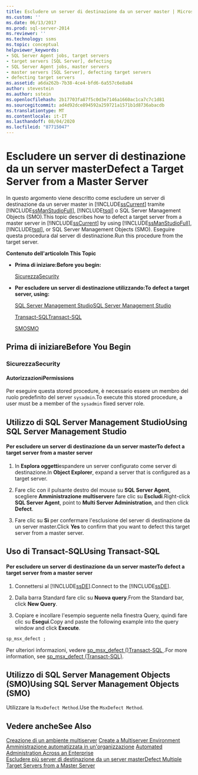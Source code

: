 ```yaml
---
title: Escludere un server di destinazione da un server master | Microsoft Docs
ms.custom: ''
ms.date: 06/13/2017
ms.prod: sql-server-2014
ms.reviewer: ''
ms.technology: ssms
ms.topic: conceptual
helpviewer_keywords:
- SQL Server Agent jobs, target servers
- target servers [SQL Server], defecting
- SQL Server Agent jobs, master servers
- master servers [SQL Server], defecting target servers
- defecting target servers
ms.assetid: a6da262b-7b38-4ce4-bfd6-6a557c6e8a84
author: stevestein
ms.author: sstein
ms.openlocfilehash: 2b17703fa87f5c0d3e7146a1660ac1ca7c7c1d81
ms.sourcegitcommit: ad4d92dce894592a259721a1571b1d8736abacdb
ms.translationtype: MT
ms.contentlocale: it-IT
ms.lasthandoff: 08/04/2020
ms.locfileid: "87715047"
---
```

# <a name="defect-a-target-server-from-a-master-server"></a><span data-ttu-id="dab11-102">Escludere un server di destinazione da un server master</span><span class="sxs-lookup"><span data-stu-id="dab11-102">Defect a Target Server from a Master Server</span></span>
  <span data-ttu-id="dab11-103">In questo argomento viene descritto come escludere un server di destinazione da un server master in [!INCLUDE[ssCurrent](../../includes/sscurrent-md.md)] tramite [!INCLUDE[ssManStudioFull](../../includes/ssmanstudiofull-md.md)], [!INCLUDE[tsql](../../includes/tsql-md.md)] o SQL Server Management Objects (SMO).</span><span class="sxs-lookup"><span data-stu-id="dab11-103">This topic describes how to defect a target server from a master server in [!INCLUDE[ssCurrent](../../includes/sscurrent-md.md)] by using [!INCLUDE[ssManStudioFull](../../includes/ssmanstudiofull-md.md)], [!INCLUDE[tsql](../../includes/tsql-md.md)], or SQL Server Management Objects (SMO).</span></span> <span data-ttu-id="dab11-104">Eseguire questa procedura dal server di destinazione.</span><span class="sxs-lookup"><span data-stu-id="dab11-104">Run this procedure from the target server.</span></span>  
  
 <span data-ttu-id="dab11-105">**Contenuto dell'articolo**</span><span class="sxs-lookup"><span data-stu-id="dab11-105">**In This Topic**</span></span>  
  
-   <span data-ttu-id="dab11-106">**Prima di iniziare:**</span><span class="sxs-lookup"><span data-stu-id="dab11-106">**Before you begin:**</span></span>  
  
     [<span data-ttu-id="dab11-107">Sicurezza</span><span class="sxs-lookup"><span data-stu-id="dab11-107">Security</span></span>](#Security)  
  
-   <span data-ttu-id="dab11-108">**Per escludere un server di destinazione utilizzando:**</span><span class="sxs-lookup"><span data-stu-id="dab11-108">**To defect a target server, using:**</span></span>  
  
     [<span data-ttu-id="dab11-109">SQL Server Management Studio</span><span class="sxs-lookup"><span data-stu-id="dab11-109">SQL Server Management Studio</span></span>](#SSMSProcedure)  
  
     [<span data-ttu-id="dab11-110">Transact-SQL</span><span class="sxs-lookup"><span data-stu-id="dab11-110">Transact-SQL</span></span>](#TsqlProcedure)  
  
     [<span data-ttu-id="dab11-111">SMO</span><span class="sxs-lookup"><span data-stu-id="dab11-111">SMO</span></span>](#PowerShellProcedure)  
  
##  <a name="before-you-begin"></a><a name="BeforeYouBegin"></a> <span data-ttu-id="dab11-112">Prima di iniziare</span><span class="sxs-lookup"><span data-stu-id="dab11-112">Before You Begin</span></span>  
  
###  <a name="security"></a><a name="Security"></a> <span data-ttu-id="dab11-113">Sicurezza</span><span class="sxs-lookup"><span data-stu-id="dab11-113">Security</span></span>  
  
####  <a name="permissions"></a><a name="Permissions"></a> <span data-ttu-id="dab11-114">Autorizzazioni</span><span class="sxs-lookup"><span data-stu-id="dab11-114">Permissions</span></span>  
 <span data-ttu-id="dab11-115">Per eseguire questa stored procedure, è necessario essere un membro del ruolo predefinito del server `sysadmin`.</span><span class="sxs-lookup"><span data-stu-id="dab11-115">To execute this stored procedure, a user must be a member of the `sysadmin` fixed server role.</span></span>  
  
##  <a name="using-sql-server-management-studio"></a><a name="SSMSProcedure"></a> <span data-ttu-id="dab11-116">Utilizzo di SQL Server Management Studio</span><span class="sxs-lookup"><span data-stu-id="dab11-116">Using SQL Server Management Studio</span></span>  
  
#### <a name="to-defect-a-target-server-from-a-master-server"></a><span data-ttu-id="dab11-117">Per escludere un server di destinazione da un server master</span><span class="sxs-lookup"><span data-stu-id="dab11-117">To defect a target server from a master server</span></span>  
  
1.  <span data-ttu-id="dab11-118">In **Esplora oggetti**espandere un server configurato come server di destinazione.</span><span class="sxs-lookup"><span data-stu-id="dab11-118">In **Object Explorer**, expand a server that is configured as a target server.</span></span>  
  
2.  <span data-ttu-id="dab11-119">Fare clic con il pulsante destro del mouse su **SQL Server Agent**, scegliere **Amministrazione multiserver**e fare clic su **Escludi**.</span><span class="sxs-lookup"><span data-stu-id="dab11-119">Right-click **SQL Server Agent**, point to **Multi Server Administration**, and then click **Defect**.</span></span>  
  
3.  <span data-ttu-id="dab11-120">Fare clic su **Sì** per confermare l'esclusione del server di destinazione da un server master.</span><span class="sxs-lookup"><span data-stu-id="dab11-120">Click **Yes** to confirm that you want to defect this target server from a master server.</span></span>  
  
##  <a name="using-transact-sql"></a><a name="TsqlProcedure"></a> <span data-ttu-id="dab11-121">Uso di Transact-SQL</span><span class="sxs-lookup"><span data-stu-id="dab11-121">Using Transact-SQL</span></span>  
  
#### <a name="to-defect-a-target-server-from-a-master-server"></a><span data-ttu-id="dab11-122">Per escludere un server di destinazione da un server master</span><span class="sxs-lookup"><span data-stu-id="dab11-122">To defect a target server from a master server</span></span>  
  
1.  <span data-ttu-id="dab11-123">Connettersi al [!INCLUDE[ssDE](../../includes/ssde-md.md)].</span><span class="sxs-lookup"><span data-stu-id="dab11-123">Connect to the [!INCLUDE[ssDE](../../includes/ssde-md.md)].</span></span>  
  
2.  <span data-ttu-id="dab11-124">Dalla barra Standard fare clic su **Nuova query**.</span><span class="sxs-lookup"><span data-stu-id="dab11-124">From the Standard bar, click **New Query**.</span></span>  
  
3.  <span data-ttu-id="dab11-125">Copiare e incollare l'esempio seguente nella finestra Query, quindi fare clic su **Esegui**.</span><span class="sxs-lookup"><span data-stu-id="dab11-125">Copy and paste the following example into the query window and click **Execute**.</span></span>  
  
```sql
sp_msx_defect ;  
```  
  
 <span data-ttu-id="dab11-126">Per ulteriori informazioni, vedere [sp_msx_defect &#40;&#41;Transact-SQL ](/sql/relational-databases/system-stored-procedures/sp-msx-defect-transact-sql).</span><span class="sxs-lookup"><span data-stu-id="dab11-126">For more information, see [sp_msx_defect &#40;Transact-SQL&#41;](/sql/relational-databases/system-stored-procedures/sp-msx-defect-transact-sql).</span></span>  
  
##  <a name="using-sql-server-management-objects-smo"></a><a name="PowerShellProcedure"></a><span data-ttu-id="dab11-127">Utilizzo di SQL Server Management Objects (SMO)</span><span class="sxs-lookup"><span data-stu-id="dab11-127">Using SQL Server Management Objects (SMO)</span></span>  
 <span data-ttu-id="dab11-128">Utilizzare la `MsxDefect Method`.</span><span class="sxs-lookup"><span data-stu-id="dab11-128">Use the `MsxDefect Method`.</span></span>  
  
## <a name="see-also"></a><span data-ttu-id="dab11-129">Vedere anche</span><span class="sxs-lookup"><span data-stu-id="dab11-129">See Also</span></span>  
 <span data-ttu-id="dab11-130">[Creazione di un ambiente multiserver](create-a-multiserver-environment.md) </span><span class="sxs-lookup"><span data-stu-id="dab11-130">[Create a Multiserver Environment](create-a-multiserver-environment.md) </span></span>  
 <span data-ttu-id="dab11-131">[Amministrazione automatizzata in un'organizzazione](automated-administration-across-an-enterprise.md) </span><span class="sxs-lookup"><span data-stu-id="dab11-131">[Automated Administration Across an Enterprise](automated-administration-across-an-enterprise.md) </span></span>  
 [<span data-ttu-id="dab11-132">Escludere più server di destinazione da un server master</span><span class="sxs-lookup"><span data-stu-id="dab11-132">Defect Multiple Target Servers from a Master Server</span></span>](defect-multiple-target-servers-from-a-master-server.md)  
